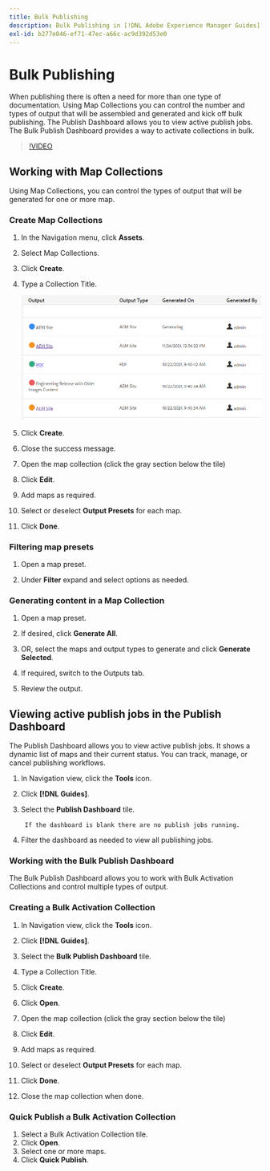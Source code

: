 ```yaml
---
title: Bulk Publishing
description: Bulk Publishing in [!DNL Adobe Experience Manager Guides]
exl-id: b277e846-ef71-47ec-a66c-ac9d392d53e0
---
```

# Bulk Publishing

When publishing there is often a need for more than one type of documentation. Using Map Collections you can control the number and types of output that will be assembled and generated and kick off bulk publishing. The Publish Dashboard allows you to view active publish jobs. The Bulk Publish Dashboard provides a way to activate collections in bulk.

>[!VIDEO](https://video.tv.adobe.com/v/338985?quality=12&learn=on)

## Working with Map Collections

Using Map Collections, you can control the types of output that will be generated for one or more map.

### Create Map Collections

1. In the Navigation menu, click **Assets**. 

1. Select Map Collections.

1. Click **Create**.

1. Type a Collection Title.

    ![Map-Collection](images/map-collection.png)

1. Click **Create**.
1. Close the success message.

1. Open the map collection (click the gray section below the tile)

1. Click **Edit**.

1. Add maps as required.

1. Select or deselect **Output Presets** for each map.
1. Click **Done**.

### Filtering map presets

1. Open a map preset.

1. Under **Filter** expand and select options as needed.

### Generating content in a Map Collection

1. Open a map preset.

1. If desired, click **Generate All**.

1. OR, select the maps and output types to generate and click **Generate Selected**.

1. If required, switch to the Outputs tab.
 
1. Review the output.

## Viewing active publish jobs in the Publish Dashboard

The Publish Dashboard allows you to view active 
publish jobs. It shows a dynamic list of maps and their current status. You can track, manage, or cancel publishing workflows.

1. In Navigation view, click the **Tools** icon.

1. Click **[!DNL Guides]**.

1. Select the **Publish Dashboard** tile.

        If the dashboard is blank there are no publish jobs running.

1. Filter the dashboard as needed to view all publishing jobs.

### Working with the Bulk Publish Dashboard

The Bulk Publish Dashboard allows you to work with Bulk Activation Collections and control multiple types of output.

### Creating a Bulk Activation Collection

1. In Navigation view, click the **Tools** icon.

1. Click **[!DNL Guides]**.

1. Select the **Bulk Publish Dashboard** tile.

1. Type a Collection Title.

1. Click **Create**.

1. Click **Open**.

1. Open the map collection (click the gray section below the tile)

1. Click **Edit**.

1. Add maps as required.

1. Select or deselect **Output Presets** for each map.
1. Click **Done**.
1. Close the map collection when done.

### Quick Publish a Bulk Activation Collection

1. Select a Bulk Activation Collection tile.
1. Click **Open**.
1. Select one or more maps.
1. Click **Quick Publish**.

